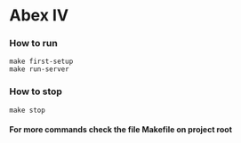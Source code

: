 # Abex IV
### How to run

    make first-setup
    make run-server

### How to stop

    make stop

#### For more commands check the file Makefile on project root
